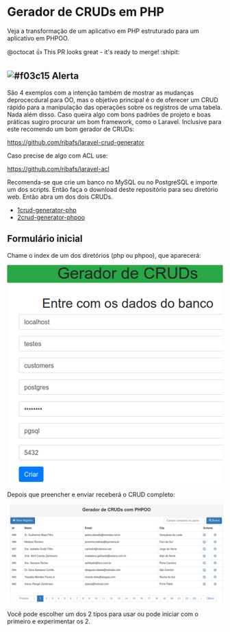 # Gerador de CRUDs em PHP

Veja a transformação de um aplicativo em PHP estruturado para um aplicativo em PHPOO.

@octocat :+1: This PR looks great - it's ready to merge! :shipit:

## ![#f03c15](https://via.placeholder.com/15/f03c15/000000?text=+) Alerta
São 4 exemplos com a intenção também de mostrar as mudanças deprocecdural para OO, mas o objetivo principal é o de oferecer um CRUD rápido para a manipulação das operações sobre os registros de uma tabela. Nada além disso. Caso queira algo com bons padrões de projeto e boas práticas sugiro procurar um bom framework, como o Laravel. Inclusive para este recomendo um bom gerador de CRUDs:

https://github.com/ribafs/laravel-crud-generator

Caso precise de algo com ACL use:

https://github.com/ribafs/laravel-acl


Recomenda-se que crie um banco no MySQL ou no PostgreSQL e importe um dos scripts.
Então faça o download deste repositório para seu diretório web. Então abra um dos dois CRUDs.

- [1crud-generator-php](1crud-generator-php)
- [2crud-generator-phpoo](2crud-generator-phpoo)


## Formulário inicial

Chame o index de um dos diretórios (php ou phpoo), que aparecerá:

![](images/form.png)

Depois que preencher e enviar receberá o CRUD completo:

![](images/crud-generator.png)

Você pode escolher um dos 2 tipos para usar ou pode iniciar com o primeiro e experimentar os 2.
